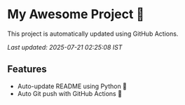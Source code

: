 # My Awesome Project 🚀

This project is automatically updated using GitHub Actions.

_Last updated: 2025-07-21 02:25:08 IST_

## Features
- Auto-update README using Python 🐍
- Auto Git push with GitHub Actions 🤖
